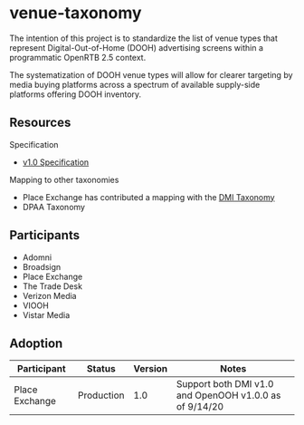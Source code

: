 # venue-taxonomy

The intention of this project is to standardize the list of venue types that represent
Digital-Out-of-Home (DOOH) advertising screens within a programmatic OpenRTB 2.5 context.

The systematization of DOOH venue types will allow for clearer targeting by media buying
platforms across a spectrum of available supply-side platforms offering DOOH inventory.

## Resources

Specification

* [v1.0 Specification](./DOOH%20Venue%20Type%20Spec.pdf)

Mapping to other taxonomies

* Place Exchange has contributed a mapping with the [DMI Taxonomy](./DMI%20DOOH%20ID%20Mapping.csv)
* DPAA Taxonomy

## Participants

* Adomni
* Broadsign
* Place Exchange
* The Trade Desk
* Verizon Media
* VIOOH
* Vistar Media

## Adoption

| Participant | Status | Version | Notes |
| ----------- | ------ | ------- | ----- |
| Place Exchange | Production | 1.0 | Support both DMI v1.0 and OpenOOH v1.0.0 as of 9/14/20 |
